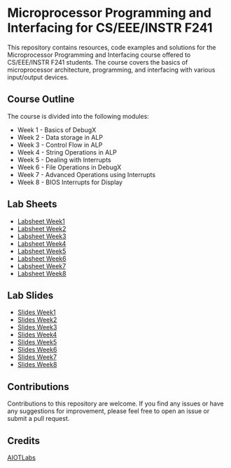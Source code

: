# Microprocessor Programming and Interfacing for CS/EEE/INSTR F241

This repository contains resources, code examples and solutions for the Microprocessor Programming and Interfacing course offered to CS/EEE/INSTR F241 students. The course covers the basics of microprocessor architecture, programming, and interfacing with various input/output devices.

## Course Outline

The course is divided into the following modules:

- Week 1 - Basics of DebugX
- Week 2 - Data storage in ALP
- Week 3 - Control Flow in ALP
- Week 4 - String Operations in ALP
- Week 5 - Dealing with Interrupts
- Week 6 - File Operations in DebugX
- Week 7 - Advanced Operations using Interrupts
- Week 8 - BIOS Interrupts for Display

## Lab Sheets

- [Labsheet Week1](https://drive.google.com/file/d/1wDqhtaTK-Z1QxViTskK1zeQGapbJGyJi/view)
- [Labsheet Week2](https://drive.google.com/file/d/1gVdNwTw7wxHqGcz_Tohuqsyg5EfxT9G4/view)
- [Labsheet Week3](https://drive.google.com/file/d/15fOtGFVlThHCAYyAZq8BDUIiaj9V6bNF/view)
- [Labsheet Week4](https://designrr.page/?id=162767&token=4006129289&h=2646)
- [Labsheet Week5](https://designrr.page/?id=164469&token=1371144883&h=6568)
- [Labsheet Week6](https://designrr.page/?id=166177&token=4270863191&h=2954)
- [Labsheet Week7](https://designrr.page/?id=169591&token=2109544260&h=3144)
- [Labsheet Week8](https://designrr.page/?id=170816&token=3832048893&h=6368)

## Lab Slides

- [Slides Week1](https://drive.google.com/file/d/1chQSSC0f4QnNO_wWTKbKSOG_8sgyGTF0/view)
- [Slides Week2](https://drive.google.com/file/d/13hy1zxXr22XBDLZ_vsob3N0f_XwA9nbn/view)
- [Slides Week3](https://drive.google.com/file/d/1Eu9985ZIJ-bG41uvwnmvf6ZHxp2s1jwK/view)
- [Slides Week4](https://drive.google.com/file/d/13gDxGaX72DFDIjYQhgMgTGy6T6dp03jV/view?usp=sharing)
- [Slides Week5](https://drive.google.com/file/d/1GJyQm0K5Y1SSVAYXZWg9H4jj2OYOK0Hk/view?usp=sharing)
- [Slides Week6](https://drive.google.com/file/d/1YMhm60D9gEmdEqlxGIvSdwueHTU7FkDK/view?usp=sharing)
- [Slides Week7](https://drive.google.com/file/d/12LeDJUDGE-UXvu60OaX5AAfbu9dm6Vw7/view?usp=sharing)
- [Slides Week8](https://drive.google.com/file/d/1mcKyN2--DoxI0fpNzgNeUgsk5Zep7b5j/view?usp=sharing)

## Contributions
Contributions to this repository are welcome. If you find any issues or have any suggestions for improvement, please feel free to open an issue or submit a pull request.

## Credits
[AIOTLabs](https://www.youtube.com/@AIoTBlocks)
